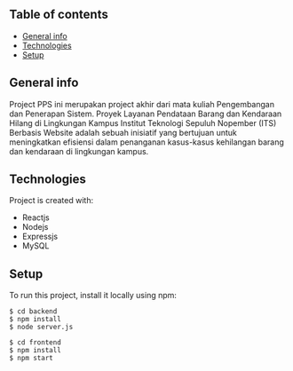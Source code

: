 ## Table of contents
* [General info](#general-info)
* [Technologies](#technologies)
* [Setup](#setup)

## General info
Project PPS ini merupakan project akhir dari mata kuliah Pengembangan dan Penerapan Sistem. Proyek Layanan Pendataan Barang dan Kendaraan Hilang di Lingkungan Kampus Institut Teknologi Sepuluh Nopember (ITS) Berbasis Website adalah sebuah inisiatif yang bertujuan untuk meningkatkan efisiensi dalam penanganan kasus-kasus kehilangan barang dan kendaraan di lingkungan kampus.
	
## Technologies
Project is created with:
* Reactjs
* Nodejs
* Expressjs
* MySQL
	
## Setup
To run this project, install it locally using npm:

```
$ cd backend
$ npm install
$ node server.js
```
```
$ cd frontend
$ npm install
$ npm start
```
